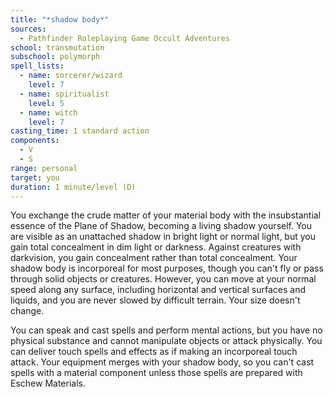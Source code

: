```yaml
---
title: "*shadow body*"
sources:
  - Pathfinder Roleplaying Game Occult Adventures
school: transmutation
subschool: polymorph
spell_lists:
  - name: sorcerer/wizard
    level: 7
  - name: spiritualist
    level: 5
  - name: witch
    level: 7
casting_time: 1 standard action
components:
  - V
  - S
range: personal
target: you
duration: 1 minute/level (D)
---
```


You exchange the crude matter of your material body with the insubstantial essence of the Plane of Shadow, becoming a living shadow yourself. You are visible as an unattached shadow in bright light or normal light, but you gain total concealment in dim light or darkness. Against creatures with darkvision, you gain concealment rather than total concealment. Your shadow body is incorporeal for most purposes, though you can't fly or pass through solid objects or creatures. However, you can move at your normal speed along any surface, including horizontal and vertical surfaces and liquids, and you are never slowed by difficult terrain. Your size doesn't change.

You can speak and cast spells and perform mental actions, but you have no physical substance and cannot manipulate objects or attack physically. You can deliver touch spells and effects as if making an incorporeal touch attack. Your equipment merges with your shadow body, so you can't cast spells with a material component unless those spells are prepared with Eschew Materials.
